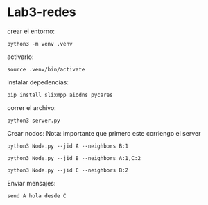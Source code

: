 # Lab3-redes

crear el entorno:
```
python3 -m venv .venv
```

activarlo:
```
source .venv/bin/activate
```

instalar depedencias:
```
pip install slixmpp aiodns pycares 
```

correr el archivo:
```
python3 server.py
```

Crear nodos: 
Nota: importante que primero este corriengo el server

```
python3 Node.py --jid A --neighbors B:1
```
```
python3 Node.py --jid B --neighbors A:1,C:2
```
```
python3 Node.py --jid C --neighbors B:2
```

Enviar mensajes:
```
send A hola desde C
```
